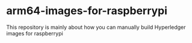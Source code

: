 # arm64-images-for-raspberrypi
This repository is mainly about how you can manually build Hyperledger images for raspberrypi
